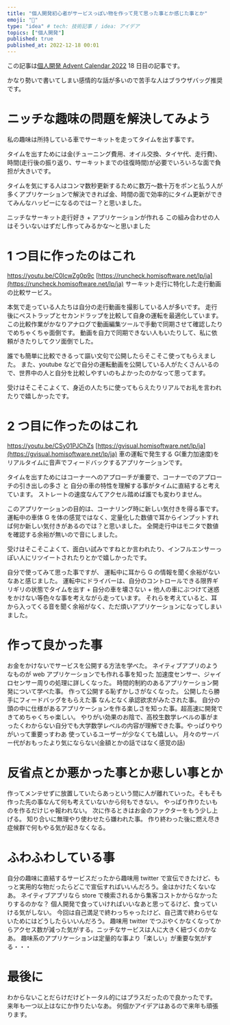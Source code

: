 ```yaml
---
title: "個人開発初心者がサービスっぽい物を作って見て思った事とか感じた事とか"
emoji: "🚗"
type: "idea" # tech: 技術記事 / idea: アイデア
topics: ["個人開発"]
published: true
published_at: 2022-12-18 00:01
---
```


この記事は[個人開発 Advent Calendar 2022](https://qiita.com/advent-calendar/2022/individual-developers) 18 日目の記事です。

かなり勢いで書いてしまい感情的な話が多いので苦手な人はブラウザバッグ推奨です。

# ニッチな趣味の問題を解決してみよう

私の趣味は所持している車でサーキットを走ってタイムを出す事です。

タイムを出すためには金(チューニング費用、オイル交換、タイヤ代、走行費)、時間(走行後の振り返り、サーキットまでの往復時間)が必要でいろいろな面で負担が大きいです。

タイムを気にする人はコンマ数秒更新するために数万～数十万をポンと払う人が多くアプリケーションで解決できれば金、時間の面で効率的にタイム更新ができてみんなハッピーになるのではー？と思いました。

ニッチなサーキット走行好き + アプリケーションが作れる この組み合わせの人はそういないはずだし作ってみるかな～と思いました

# 1 つ目に作ったのはこれ

https://youtu.be/C0IcwZg0p9c
[https://runcheck.homisoftware.net/lp/ja](https://runcheck.homisoftware.net/lp/ja)
サーキット走行に特化した走行動画の比較サービス。

本気で走っている人たちは自分の走行動画を撮影している人が多いです。
走行後にベストラップとセカンドラップを比較して自身の運転を最適化しています。
この比較作業がかなりアナログで動画編集ツールで手動で同期させて確認したりでめちゃくちゃ面倒です。
動画を自力で同期できない人もいたりして、私に依頼がきたりしてクソ面倒でした。

誰でも簡単に比較できるって謳い文句で公開したらそこそこ使ってもらえました。
また、youtube などで自分の運転動画を公開している人がたくさんいるので、世界中の人と自分を比較しやすいのもよかったのかなって思ってます。

受けはそこそこよくて、身近の人たちに使ってもらえたりリアルでお礼を言われたりで嬉しかったです。

# 2 つ目に作ったのはこれ

https://youtu.be/CSy01PJChZs
[https://gvisual.homisoftware.net/lp/ja](https://gvisual.homisoftware.net/lp/ja)
車の運転で発生する G(重力加速度)をリアルタイムに音声でフィードバックするアプリケーションです。

タイムを出すためにはコーナーへのアプローチが重要で、コーナーでのアプローチの引き出しの多さ と 自分の車の特性を理解する事がタイムに直結すると考えています。
ストレートの速度なんてアクセル踏めば誰でも変わりません。

このアプリケーションの目的は、コーナリング時に新しい気付きを得る事です。
運転中の車体 G を体の感覚ではなく、定量化した数値で耳からインプットすれば何か新しい気付きがあるのでは？と思いました。
全開走行中はモニタで数値を確認する余裕が無いので音にしました。

受けはそこそこよくて、面白い試みですねとか言われたり、インフルエンサーっぽい人にリツイートされたりとかで嬉しかったです。

自分で使ってみて思った事ですが、
運転中に耳から G の情報を聞く余裕がないなあと感じました。
運転中にドライバーは、自分のコントロールできる限界ギリギリの状態でタイムを出す + 自分の車を壊さない + 他人の車にぶつけて迷惑をかけない等色々な事を考えながら走っています。
それらを考えていると、耳から入ってくる音を聞く余裕がなく、ただ煩いアプリケーションになってしまいました。

# 作って良かった事

お金をかけないでサービスを公開する方法を学べた。
ネイティブアプリのようなものが web アプリケーションでも作れる事を知った
加速度センサー、ジャイロセンサー周りの処理に詳しくなった。
時間的制約のあるアプリケーション開発について学べた事。
作って公開する恥ずかしさがなくなった。
公開したら勝手にフィードバッグをもらえた事
なんとなく承認欲求がみたされた事。
自分の頭の中に仕様があるアプリケーションを作る楽しさを知った事。超高速に開発できてめちゃくちゃ楽しい。
やりがい効果のお陰で、高校生数学レベルの事がまったくわからない自分でも大学数学レベルの内容が理解できた事。やっぱりやりがいって重要っすわあ
使っているユーザーが少なくても嬉しい。
月々のサーバー代がおもったより気にならない(金額とかの話ではなく感覚の話)

# 反省点とか悪かった事とか悲しい事とか

作ってメンテせずに放置していたらあっという間に人が離れていった。そもそも作った先の事なんて何も考えていないから何もできない。
やっぱり作りたいものを作るだけじゃ報われない。
次に作るときはお金のファクターをもう少し上げる。
知り合いに無理やり使わせたら嫌われた事。
作り終わった後に燃え尽き症候群で何もやる気が起きなくなる。

# ふわふわしている事

自分の趣味に直結するサービスだったから趣味用 twitter で宣伝できたけど、もっと実用的な物だったらどこで宣伝すればいいんだろう。金はかけたくないなあ。
ネイティブアプリなら store で検索されるから集客コストかからなかったりするのかな？
個人開発で食っていければいいなあと思ってるけど、食っていける気がしない。
今回は自己満足で終わっちゃったけど、自己満で終わらせないためにはどうしたらいいんだろう。
趣味用 twitter でつぶやくかなくなってからアクセス数が減った気がする。ニッチなサービスは人に大きく紐づくのかなあ。
趣味系のアプリケーションは定量的な事より「楽しい」が重要な気がする・・・

# 最後に

わからないことだらけだけどトータル的にはプラスだったので良かったです。
来年も一つ以上はなにか作りたいなあ。
何個かアイデアはあるので来年も頑張ります。
